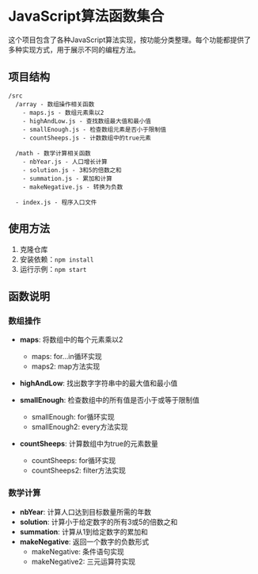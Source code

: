 # JavaScript算法函数集合

这个项目包含了各种JavaScript算法实现，按功能分类整理。每个功能都提供了多种实现方式，用于展示不同的编程方法。

## 项目结构

```
/src
  /array - 数组操作相关函数
    - maps.js - 数组元素乘以2
    - highAndLow.js - 查找数组最大值和最小值
    - smallEnough.js - 检查数组元素是否小于限制值
    - countSheeps.js - 计数数组中的true元素

  /math - 数学计算相关函数
    - nbYear.js - 人口增长计算
    - solution.js - 3和5的倍数之和
    - summation.js - 累加和计算
    - makeNegative.js - 转换为负数

  - index.js - 程序入口文件
```

## 使用方法

1. 克隆仓库
2. 安装依赖：`npm install`
3. 运行示例：`npm start`

## 函数说明

### 数组操作

- **maps**: 将数组中的每个元素乘以2
    - maps: for...in循环实现
    - maps2: map方法实现

- **highAndLow**: 找出数字字符串中的最大值和最小值

- **smallEnough**: 检查数组中的所有值是否小于或等于限制值
    - smallEnough: for循环实现
    - smallEnough2: every方法实现

- **countSheeps**: 计算数组中为true的元素数量
    - countSheeps: for循环实现
    - countSheeps2: filter方法实现

### 数学计算

- **nbYear**: 计算人口达到目标数量所需的年数
- **solution**: 计算小于给定数字的所有3或5的倍数之和
- **summation**: 计算从1到给定数字的累加和
- **makeNegative**: 返回一个数字的负数形式
    - makeNegative: 条件语句实现
    - makeNegative2: 三元运算符实现
